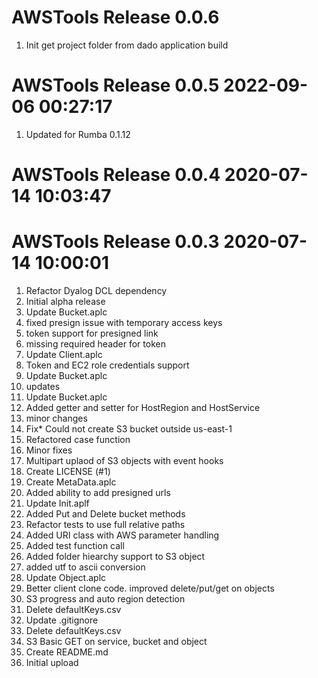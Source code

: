 # AWSTools Release 0.0.6                    
1. Init get project folder from dado application build

# AWSTools Release 0.0.5 2022-09-06 00:27:17
1. Updated for Rumba 0.1.12

# AWSTools Release 0.0.4 2020-07-14 10:03:47

# AWSTools Release 0.0.3 2020-07-14 10:00:01
1. Refactor Dyalog DCL dependency
2. Initial alpha release
3. Update Bucket.aplc
4. fixed presign issue with temporary access keys
5. token support for presigned link
6. missing required header for token
7. Update Client.aplc
8. Token and EC2 role credentials support
9. Update Bucket.aplc
10. updates
11. Update Bucket.aplc
12. Added getter and setter for HostRegion and HostService
13. minor changes
14. Fix* Could not create S3 bucket outside us-east-1
15. Refactored case function
16. Minor fixes
17. Multipart uplaod of S3 objects with event hooks
18. Create LICENSE (#1)
19. Create MetaData.aplc
20. Added ability to add presigned urls
21. Update Init.aplf
22. Added Put and Delete bucket methods
23. Refactor tests to use full relative paths
24. Added URI class with AWS parameter handling
25. Added test function call
26. Added folder hiearchy support to S3 object
27. added utf to ascii conversion
28. Update Object.aplc
29. Better client clone code.  improved delete/put/get on objects
30. S3 progress and auto region detection
31. Delete defaultKeys.csv
32. Update .gitignore
33. Delete defaultKeys.csv
34. S3 Basic GET on service, bucket and object
35. Create README.md
36. Initial upload

